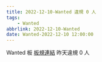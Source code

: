 ```yaml
---
title: 2022-12-10-Wanted 違規 0 人
tags:
    - Wanted
abbrlink: 2022-12-10-Wanted
date: Wanted-2022-12-10 12:00:00
---
```

Wanted 板 [板規連結](https://www.ptt.cc/bbs/Wanted/M.1608829773.A.D3B.html)
昨天違規 0 人
